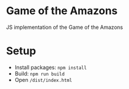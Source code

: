 # Game of the Amazons

JS implementation of the Game of the Amazons

# Setup
  - Install packages: `npm install`
  - Build: `npm run build`
  - Open `/dist/index.html`